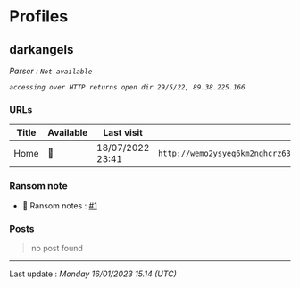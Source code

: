 # Profiles

## **darkangels**


_Parser : `Not available`_

_`accessing over HTTP returns open dir 29/5/22, 89.38.225.166`_

### URLs
| Title | Available | Last visit | fqdn | Screenshot 
|---|---|---|---|---|
| Home | 🔴 | 18/07/2022 23:41 | `http://wemo2ysyeq6km2nqhcrz63dkdhez3j25yw2nvn7xba2z4h7v7gyrfgid.onion` | ❌ | 


### Ransom note
* 📝 Ransom notes :  <a href="/ransomware_notes/darkangels/darkangels.txt" target=_blank>#1</a> 

### Posts

> no post found


 --- 


Last update : _Monday 16/01/2023 15.14 (UTC)_
